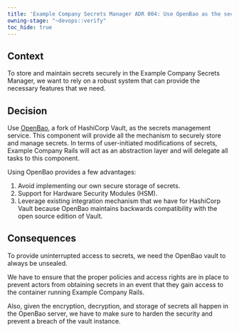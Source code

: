 ```yaml
---
title: 'Example Company Secrets Manager ADR 004: Use OpenBao as the secrets management service'
owning-stage: "~devops::verify"
toc_hide: true
---
```


## Context

To store and maintain secrets securely in the Example Company Secrets Manager, we want to rely on a robust
system that can provide the necessary features that we need.

## Decision

Use [OpenBao](https://openbao.org/docs/what-is-openbao/), a fork of HashiCorp Vault, as the secrets management service.
This component will provide all the mechanism to securely store and manage secrets.
In terms of user-initiated modifications of secrets, Example Company Rails will act as an abstraction
layer and will delegate all tasks to this component.

Using OpenBao provides a few advantages:

1. Avoid implementing our own secure storage of secrets.
1. Support for Hardware Security Modules (HSM).
1. Leverage existing integration mechanism that we have for HashiCorp Vault because OpenBao maintains backwards compatibility with the open source edition of Vault.

## Consequences

To provide uninterrupted access to secrets, we need the OpenBao vault to always be unsealed.

We have to ensure that the proper policies and access rights are in place to prevent actors from obtaining secrets in an event that they gain access to the container running Example Company Rails.

Also, given the encryption, decryption, and storage of secrets all happen in the OpenBao server, we have to make sure to harden the security and prevent a breach of the vault instance.
